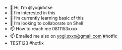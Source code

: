 - 👋 Hi, I’m @yogidotse
- 👀 I’m interested in this
- 🌱 I’m currently learning basic of this
- 💞️ I’m looking to collaborate on Shell
- 📫 How to reach me 0811153xxxx
- 📫 Emailed me also on yogi.sxxx@gmail.com
#hotfix
- TEST123 #hotfix

<!---
yogidotse/yogidotse is a ✨ special ✨ repository because its `README.md` (this file) appears on your GitHub profile.
You can click the Preview link to take a look at your changes.
--->
